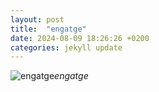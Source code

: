 ```yaml
---
layout: post
title:  "engatge"
date: 2024-08-09 18:26:26 +0200
categories: jekyll update
---
```





![engatge]()*engatge*&nbsp;



[jekyll-docs]: https://jekyllrb.com/docs/home
[jekyll-gh]:   https://github.com/jekyll/jekyll
[jekyll-talk]: https://talk.jekyllrb.com/

